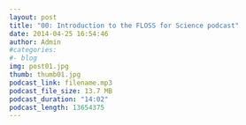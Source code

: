 ```yaml
---
layout: post
title: "00: Introduction to the FLOSS for Science podcast"
date: 2014-04-25 16:54:46
author: Admin
#categories: 
#- blog 
img: post01.jpg
thumb: thumb01.jpg
podcast_link: filename.mp3
podcast_file_size: 13.7 MB
podcast_duration: "14:02"
podcast_length: 13654375
---
```



[hampden]: https://github.com/jekyll/jekyll
